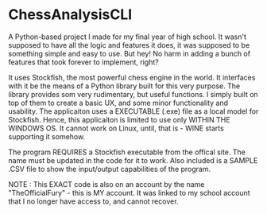 # ChessAnalysisCLI

A Python-based project I made for my final year of high school. It wasn't supposed to have all the logic and features it does, it was supposed to be something simple and easy to use. But hey! No harm in adding a bunch of features that took forever to implement, right?

It uses Stockfish, the most powerful chess engine in the world. It interfaces with it be the means of a Python library built for this very purpose. The library provides som very rudimentary, but useful functions. I simply built on top of them to create a basic UX, and some minor functionality and usability. The applicaiton uses a EXECUTABLE (.exe) file as a local model for Stockfish. Hence, this applicaiton is limited to use only WITHIN THE WINDOWS OS. It cannot work on Linux, until, that is - WINE starts supporting it somehow.

The program REQUIRES a Stockfish executable from the offical site. The name must be updated in the code for it to work. Also included is a SAMPLE .CSV file to show the input/output capabilities of the program.

NOTE : This EXACT code is also on an account by the name "TheOfficialFury" - this is MY account. It was linked to my school account that I no longer have access to, and cannot recover.
